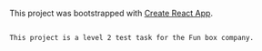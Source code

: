 This project was bootstrapped with [Create React App](https://github.com/facebookincubator/create-react-app).

~~~~~~~~~~~~~~~~~~~~~~~~~~~~~~~~~~~~~~~~~~~~~~~~~~~~~~~~~~~~~~~~~~~~~~~~~~~~~~~~~~~~~~~~~~~~~~~~~~~~~~~~~~~~~

This project is a level 2 test task for the Fun box company.